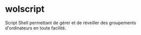 # wolscript
Script Shell permettant de gérer et de réveiller des groupements d'ordinateurs en toute facilité. 
